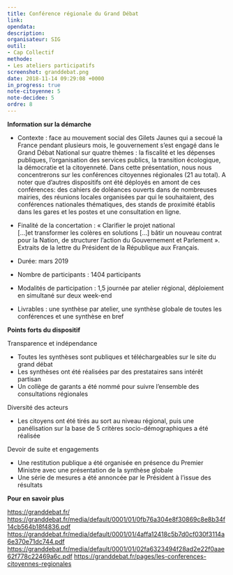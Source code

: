 ```yaml
---
title: Conférence régionale du Grand Débat
link: 
opendata:
description: 
organisateur: SIG
outil:
- Cap Collectif
methode:
- Les ateliers participatifs
screenshot: granddebat.png
date: 2018-11-14 09:29:08 +0000
in_progress: true
note-citoyenne: 5
note-decidee: 5
ordre: 8
---
```

**Information sur la démarche**

* Contexte : face au mouvement social des Gilets Jaunes qui a secoué la France pendant plusieurs mois, le gouvernement s’est engagé dans le Grand Débat National sur quatre thèmes : la fiscalité et les dépenses publiques, l’organisation des services publics, la transition écologique, la démocratie et la citoyenneté. Dans cette présentation, nous nous concentrerons sur les conférences citoyennes régionales (21 au total). A noter que d’autres dispositifs ont été déployés en amont de ces conférences: des cahiers de doléances ouverts dans de nombreuses mairies, des réunions locales organisées par qui le souhaitaient, des conférences nationales thématiques, des stands de proximité établis dans les gares et les postes et une consultation en ligne. 

* Finalité de la concertation : « Clarifier le projet national […]et transformer les colères en solutions […] bâtir un nouveau contrat pour la Nation, de structurer l’action du Gouvernement et Parlement ». Extraits de la lettre du Président de la République aux Français.

* Durée: mars 2019

* Nombre de participants : 1404 participants

* Modalités de participation : 1,5 journée par atelier régional, déploiement en simultané sur deux week-end

* Livrables : une synthèse par atelier, une synthèse globale de toutes les conférences et une synthèse en bref 

**Points forts du dispositif**

Transparence et indépendance 
* Toutes les synthèses sont publiques et téléchargeables sur le site du grand débat
* Les synthèses ont été réalisées par des prestataires sans intérêt partisan 
* Un collège de garants a été nommé pour suivre l’ensemble des consultations régionales 

Diversité des acteurs  
* Les citoyens ont été tirés au sort au niveau régional, puis une panélisation sur la base de 5 critères socio-démographiques a été réalisée

Devoir de suite et engagements 
* Une restitution publique a été organisée en présence du Premier Ministre avec une présentation de la synthèse globale
* Une série de mesures a été annoncée par le Président à l’issue des résultats 


**Pour en savoir plus**

https://granddebat.fr/
https://granddebat.fr/media/default/0001/01/0fb76a304e8f30869c8e8b34f14cb564b18f4836.pdf
https://granddebat.fr/media/default/0001/01/4affa12418c5b7d0cf030f3114a6e370e71dc744.pdf
https://granddebat.fr/media/default/0001/01/02fa6323494f28ad2e22f0aae62f778c22469a6c.pdf
https://granddebat.fr/pages/les-conferences-citoyennes-regionales